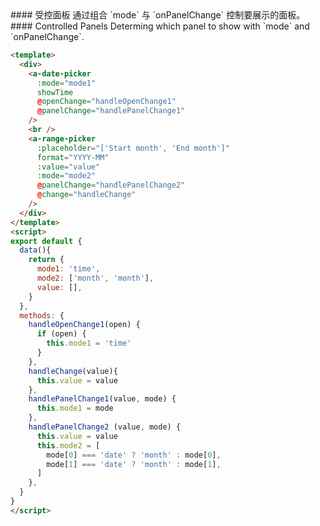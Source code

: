 
<cn>
#### 受控面板
通过组合 `mode` 与 `onPanelChange` 控制要展示的面板。
</cn>

<us>
#### Controlled Panels
Determing which panel to show with `mode` and `onPanelChange`.
</us>

```html
<template>
  <div>
    <a-date-picker
      :mode="mode1"
      showTime
      @openChange="handleOpenChange1"
      @panelChange="handlePanelChange1"
    />
    <br />
    <a-range-picker
      :placeholder="['Start month', 'End month']"
      format="YYYY-MM"
      :value="value"
      :mode="mode2"
      @panelChange="handlePanelChange2"
      @change="handleChange"
    />
  </div>
</template>
<script>
export default {
  data(){
    return {
      mode1: 'time',
      mode2: ['month', 'month'],
      value: [],
    }
  },
  methods: {
    handleOpenChange1(open) {
      if (open) {
        this.mode1 = 'time'
      }
    },
    handleChange(value){
      this.value = value
    },
    handlePanelChange1(value, mode) {
      this.mode1 = mode
    },
    handlePanelChange2 (value, mode) {
      this.value = value
      this.mode2 = [
        mode[0] === 'date' ? 'month' : mode[0],
        mode[1] === 'date' ? 'month' : mode[1],
      ]
    },
  }
}
</script>
```

